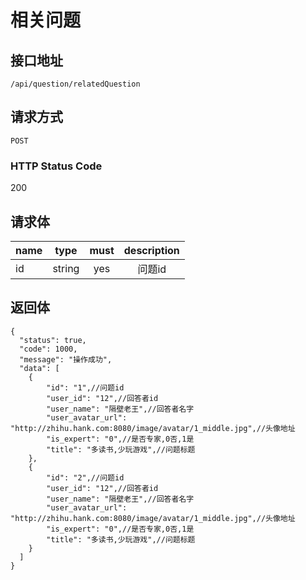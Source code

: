 # 相关问题

## 接口地址

`/api/question/relatedQuestion`

## 请求方式

`POST`

### HTTP Status Code

200

## 请求体

| name     | type     | must     | description |
|----------|:--------:|:--------:|:--------:|
| id   | string   | yes      | 问题id |

## 返回体

```json5
{
  "status": true,
  "code": 1000,
  "message": "操作成功",
  "data": [
    {
        "id": "1",//问题id
        "user_id": "12",//回答者id
        "user_name": "隔壁老王",//回答者名字
        "user_avatar_url": "http://zhihu.hank.com:8080/image/avatar/1_middle.jpg",//头像地址
        "is_expert": "0",//是否专家,0否,1是
        "title": "多读书,少玩游戏",//问题标题
    },
    {
        "id": "2",//问题id
        "user_id": "12",//回答者id
        "user_name": "隔壁老王",//回答者名字
        "user_avatar_url": "http://zhihu.hank.com:8080/image/avatar/1_middle.jpg",//头像地址
        "is_expert": "0",//是否专家,0否,1是
        "title": "多读书,少玩游戏",//问题标题
    }
  ]
}
``` 
